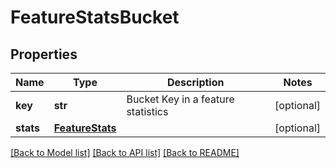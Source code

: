 # FeatureStatsBucket

## Properties
Name | Type | Description | Notes
------------ | ------------- | ------------- | -------------
**key** | **str** | Bucket Key in a feature statistics | [optional] 
**stats** | [**FeatureStats**](FeatureStats.md) |  | [optional] 

[[Back to Model list]](../README.md#documentation-for-models) [[Back to API list]](../README.md#documentation-for-api-endpoints) [[Back to README]](../README.md)


